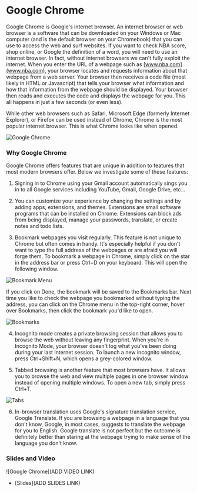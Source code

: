 # Google Chrome

Google Chrome is Google's internet browser. An internet browser or web browser is a software that can be downloaded on your Windows or Mac computer (and is the default browser on your Chromebook) that you can use to access the web and surf websites. If you want to check NBA score, shop online, or Google the definition of a word, you will need to use an internet browser. In fact, without internet browsers we can't fully exploit the internet. When you enter the URL of a webpage such as [www.nba.com](www.nba.com), your browser locates and requests information about that webpage from a web server. Your browser then receives a code file (most likely in HTML or Javascript) that tells your browser what information and how that information from the webpage should be displayed. Your browser then reads and executes the code and displays the webpage for you. This all happens in just a few seconds (or even less).

While other web browsers such as Safari, Microsoft Edge (formerly Internet Explorer), or Firefox can be used instead of Chrome, Chrome is the most popular internet browser. This is what Chrome looks like when opened.

![Google Chrome](./img/01_google_chrome/00_chrome.png)

### Why Google Chrome

Google Chrome offers features that are unique in addition to features that most modern browsers offer. Below we investigate some of these features:

1. Signing in to Chrome using your Gmail account automatically sings you in to all Google services including YouTube, Gmail, Google Drive, etc...

2. You can customize your experience by changing the settings and by adding apps, extensions, and themes. Extensions are small software programs that can be installed on Chrome. Extensions can block ads from being displayed, manage your passwords, translate, or create notes and todo lists.

3. Bookmark webpages you visit regularly. This feature is not unique to Chrome but often comes in handy. It's especially helpful if you don't want to type the full address of the webpages or are afraid you will forge them. To bookmark a webpage in Chrome, simply click on the star in the address bar or press Ctrl+D on your keyboard. This will open the following window.

![Bookmark Menu](./img/01_google_chrome/01_bookmark_menu.png)

If you click on Done, the bookmark will be saved to the Bookmarks bar. Next time you like to check the webpage you bookmarked without typing the address, you can click on the Chrome menu in the top-right corner, hover over Bookmarks, then click the bookmark you'd like to open.

![Bookmarks](./img/01_google_chrome/02_bookmarks.png)

4. Incognito mode creates a private browsing session that allows you to browse the web without leaving any fingerprint. When you're in Incognito Mode, your browser doesn't log what you've been doing during your last Internet session. To launch a new incognito window, press Ctrl+Shift+N, which opens a grey-colored window.

5. Tabbed browsing is another feature that most browsers have. It allows you to browse the web and view multiple pages in one browser window instead of opening multiple windows. To open a new tab, simply press Ctrl+T.

![Tabs](./img/01_google_chrome/03_chrome_tabs.png)

6. In-browser translation uses Google's signature translation service, Google Translate. If you are browsing a webpage in a language that you don't know, Google, in most cases, suggests to translate the webpage for you to English. Google translate is not perfect but the outcome is definitely better than staring at the webpage trying to make sense of the language you don't know.


### Slides and Video

![Google Chrome](ADD VIDEO LINK)

* [Slides](ADD SLIDES LINK)





